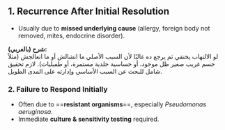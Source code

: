 ## 1. Recurrence After Initial Resolution
- Usually due to **missed underlying cause** (allergy, foreign body not removed, mites, endocrine disorder).

**شرح (بالعربي):**  
لو الالتهاب يختفي ثم يرجع ده غالبًا لأن السبب الأصلي ما اتشالش أو ما اتعالجش (مثلاً جسم غريب صغير ظل موجود، أو حساسية جلدية مستمرة، أو طفيليات). لازم تحقيق شامل للبحث عن السبب الأساسي وإدارته على المدى الطويل.

### 2. Failure to Respond Initially
- Often due to ==**resistant organisms**==, especially *Pseudomonas aeruginosa*.  
- Immediate **culture & sensitivity testing** required.

